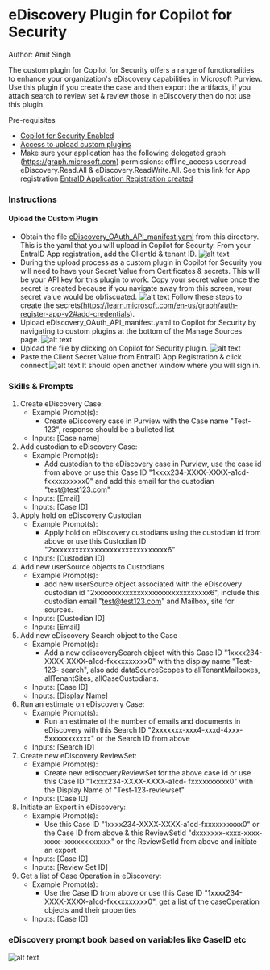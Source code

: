 # eDiscovery Plugin for Copilot for Security
Author: Amit Singh

The custom plugin for Copilot for Security offers a range of functionalities to enhance your organization's eDiscovery capabilities in Microsoft Purview. Use this plugin if you create the case and then export the artifacts, if you attach search to review set & review those in eDiscovery then do not use this plugin. 

Pre-requisites

* [Copilot for Security Enabled](https://learn.microsoft.com/en-us/security-copilot/get-started-security-copilot#onboarding-to-microsoft-security-copilot)
* [Access to upload custom plugins](https://learn.microsoft.com/en-us/security-copilot/manage-plugins?tabs=securitycopilotplugin#managing-custom-plugins)
* Make sure your application has the following delegated graph (https://graph.microsoft.com) permissions: offline_access user.read eDiscovery.Read.All & eDiscovery.ReadWrite.All. See this link for App registration [EntraID Application Registration created](https://learn.microsoft.com/en-us/graph/auth-register-app-v2#register-an-application) 

### Instructions
#### Upload the Custom Plugin

* Obtain the file [eDiscovery_OAuth_API_manifest.yaml](https://github.com/samitks77/Copilot-For-Security/blob/main/Plugins/Community%20Based%20Plugins/Purview/eDiscovery/eDiscovery_OAuth_API_manifest.yaml) from this directory. This is the yaml that you will upload in Copilot for Security. From your EntraID App registration, add the ClientId & tenant ID. ![alt text](EntraID-ClientID-TenantID.png)
* During the upload process as a custom plugin in Copilot for Security you will need to have your Secret Value from Certificates & secrets. This will be your API key for this plugin to work. Copy your secret value once the secret is created because if you navigate away from this screen, your secret value would be obfiscuated. ![alt text](EntraID-SecretValue.png) Follow these steps to create the secrets(https://learn.microsoft.com/en-us/graph/auth-register-app-v2#add-credentials).
* Upload eDiscovery_OAuth_API_manifest.yaml to Copilot for Security by navigating to custom plugins at the bottom of the Manage Sources page. ![alt text](CfS-add-plugin.png)
* Upload the file by clicking on Copilot for Security plugin. ![alt text](CfS-add-plugin-part2.png)
* Paste the Client Secret Value from EntraID App Registration & click connect ![alt text](CfS-Secret.png) It should open another window where you will sign in. 

### Skills & Prompts
1. Create eDiscovery Case: 
   - Example Prompt(s): 
     - Create eDiscovery case in Purview with the Case name "Test-123", response should be a bulleted list
   - Inputs: [Case name]
2. Add custodian to eDiscovery Case: 
   - Example Prompt(s): 
     - Add custodian to the eDiscovery case in Purview, use the case id from above or use this Case ID "1xxxx234-XXXX-XXXX-a1cd- 
       fxxxxxxxxxx0" and add this email for the custodian "test@test123.com" 
   - Inputs: [Email]
   - Inputs: [Case ID]
3. Apply hold on eDiscovery Custodian 
   - Example Prompt(s): 
     - Apply hold on eDiscovery custodians using the custodian id from above or use this Custodian ID "2xxxxxxxxxxxxxxxxxxxxxxxxxxxxxx6" 
   - Inputs: [Custodian ID]
4. Add new userSource objects to Custodians 
   - Example Prompt(s): 
     - add new userSource object associated with the eDiscovery custodian id "2xxxxxxxxxxxxxxxxxxxxxxxxxxxxxx6", include this 
       custodian email "test@test123.com" and Mailbox, site for sources. 
   - Inputs: [Custodian ID]
   - Inputs: [Email]
5. Add new eDiscovery Search object to the Case 
   - Example Prompt(s): 
     - Add a new ediscoverySearch object with this Case ID "1xxxx234-XXXX-XXXX-a1cd-fxxxxxxxxxx0" with the display name "Test-123- 
       search", also add dataSourceScopes to allTenantMailboxes, allTenantSites, allCaseCustodians.
   - Inputs: [Case ID]
   - Inputs: [Display Name]
6. Run an estimate on eDiscovery Case: 
   - Example Prompt(s): 
     - Run an estimate of the number of emails and documents in eDiscovery with this Search ID "2xxxxxxx-xxx4-xxxd-4xxx- 
       5xxxxxxxxxxx" or the Search ID from above
   - Inputs: [Search ID]
7. Create new eDiscovery ReviewSet: 
   - Example Prompt(s): 
     - Create new ediscoveryReviewSet for the above case id or use this Case ID "1xxxx234-XXXX-XXXX-a1cd- 
       fxxxxxxxxxx0" with the Display Name of "Test-123-reviewset"
   - Inputs: [Case ID]
8. Initiate an Export in eDiscovery: 
   - Example Prompt(s): 
     - Use this Case ID "1xxxx234-XXXX-XXXX-a1cd-fxxxxxxxxxx0" or the Case ID from above & this ReviewSetId "dxxxxxxx-xxxx-xxxx-xxxx- 
       xxxxxxxxxxxx" or the ReviewSetId from above and initiate an export
   - Inputs: [Case ID]
   - Inputs: [Review Set ID]
9. Get a list of Case Operation in eDiscovery: 
   - Example Prompt(s): 
     - Use the Case ID from above or use this Case ID "1xxxx234-XXXX-XXXX-a1cd-fxxxxxxxxxx0", get a list of the caseOperation objects 
       and their properties
   - Inputs: [Case ID]

### eDiscovery prompt book based on variables like CaseID etc
![alt text](CfS-Prompt-Sample.png)




